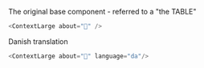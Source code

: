 The original base component - referred to a "the TABLE"



```js
<ContextLarge about="🍕" />
```

Danish translation
```js
<ContextLarge about="🍕" language="da"/>
```